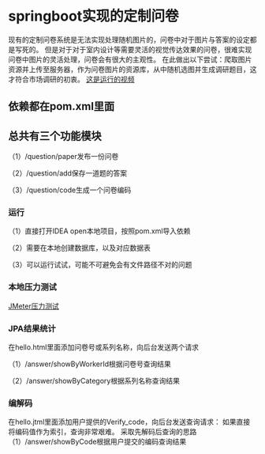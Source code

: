 # springboot实现的定制问卷
现有的定制问卷系统是无法实现处理随机图片的，问卷中对于图片与答案的设定都是写死的。
但是对于对于室内设计等需要灵活的视觉传达效果的问卷，很难实现问卷中图片的灵活处理，问卷会有很大的主观性。
在此做出以下尝试：爬取图片资源并上传至服务器，作为问卷图片的资源库，从中随机选图并生成调研题目，这才符合市场调研的初衷。
[这是运行的视频](https://www.bilibili.com/video/av94617689)
## 依赖都在pom.xml里面
## 总共有三个功能模块
（1）/question/paper发布一份问卷

（2）/question/add保存一道题的答案

（3）/question/code生成一个问卷编码
### 运行
（1）直接打开IDEA open本地项目，按照pom.xml导入依赖

（2）需要在本地创建数据库，以及对应数据表

（3）可以运行试试，可能不可避免会有文件路径不对的问题

### 本地压力测试
[JMeter压力测试](https://www.bilibili.com/video/av94782753)
### JPA结果统计
在hello.html里面添加问卷号或系列名称，向后台发送两个请求

（1）/answer/showByWorkerId根据问卷号查询结果

（2）/answer/showByCategory根据系列名称查询结果
### 编解码
在hello.jtml里面添加用户提供的Verify_code，向后台发送查询请求：
如果直接将编码值作为索引，查询非常艰难。
采取先解码后查询的思路
（1）/answer/showByCode根据用户提交的编码查询结果
